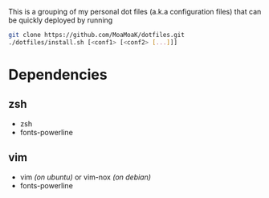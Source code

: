 This is a grouping of my personal dot files (a.k.a configuration files) that can be quickly deployed by running 
```bash
git clone https://github.com/MoaMoaK/dotfiles.git
./dotfiles/install.sh [<conf1> [<conf2> [...]]]
```

# Dependencies

## zsh

* zsh
* fonts-powerline

## vim

* vim *(on ubuntu)* or vim-nox *(on debian)*
* fonts-powerline
